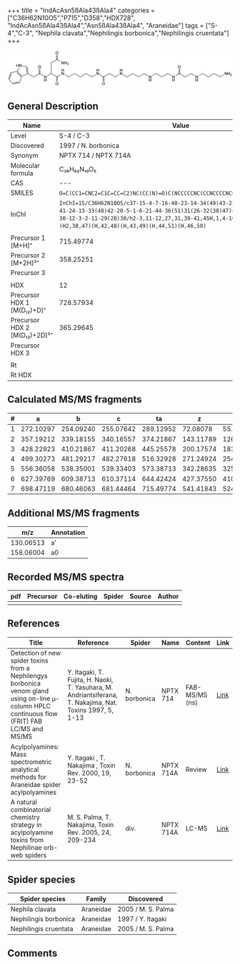 +++
title = "IndAcAsn5ßAla43ßAla4"
categories = ["C36H62N10O5","P715","D358","HDX728",
"IndAcAsn5ßAla43ßAla4","Asn5ßAla43ßAla4",
"Araneidae"]
tags = ["S-4","C-3",
"Nephila clavata","Nephilingis borbonica","Nephilingis cruentata"]
+++

![](/img/IndAcAsn5bAla43bAla4.png)

## General Description

| Name                         | Value                |
|------------------------------|----------------------|
| Level                        | S-4 / C-3                    |
| Discovered                   | 1997 / N. borbonica  |
| Synonym                      | NPTX 714 / NPTX 714A |
| Molecular formula            | C₃₆H₆₂N₁₀O₅          |
| CAS                          | ---                  |
| SMILES | `O=C(CC1=CNC2=C1C=CC=C2)NC(CC(N)=O)C(NCCCCCNC(CCNCCCCNCCCNC(CCNCCCCN)=O)=O)=O`  |
| InChI  | `InChI=1S/C36H62N10O5/c37-15-4-7-16-40-23-14-34(49)43-22-10-19-39-17-8-9-18-41-24-13-33(48)42-20-5-1-6-21-44-36(51)31(26-32(38)47)46-35(50)25-28-27-45-30-12-3-2-11-29(28)30/h2-3,11-12,27,31,39-41,45H,1,4-10,13-26,37H2,(H2,38,47)(H,42,48)(H,43,49)(H,44,51)(H,46,50)`  |
|                              |                      |
| Precursor 1 [M+H]⁺           | 715.49774            |
| Precursor 2 [M+2H]²⁺         | 358.25251            |
| Precursor 3                  |                      |
|                              |                      |
| HDX                          | 12                   |
| Precursor HDX 1 [M(D₁₂)+D]⁺   | 728.57934            |
| Precursor HDX 2 [M(D₁₂)+2D]²⁺ | 365.29645            |
| Precursor HDX 3              |                      |
|                              |                      |
| Rt                           |                      |
| Rt HDX                       |                      |

## Calculated MS/MS fragments

| # | a         | b         | c         | ta        | z         | y         | tz        |
|---|-----------|-----------|-----------|-----------|-----------|-----------|-----------|
| 1 | 272.10297 | 254.09240 | 255.07642 | 289.12952 | 72.08078 | 55.05423 | 89.10732 |
| 2 | 357.19212 | 339.18155 | 340.16557 | 374.21867 | 143.11789 | 126.09134 | 160.14444 |
| 3 | 428.22923 | 410.21867 | 411.20268 | 445.25578 | 200.17574 | 183.14919 | 217.20229 |
| 4 | 499.30273 | 481.29217 | 482.27618 | 516.32928 | 271.24924 | 254.22269 | 288.27579 |
| 5 | 556.36058 | 538.35001 | 539.33403 | 573.38713 | 342.28635 | 325.25980 | 359.31290 |
| 6 | 627.39769 | 609.38713 | 610.37114 | 644.42424 | 427.37550 | 410.34895 | 444.40205 |
| 7 | 698.47119 | 680.46063 | 681.44464 | 715.49774 | 541.41843 | 524.39188 | 558.44498 |

## Additional MS/MS fragments

| m/z       | Annotation |
|-----------|------------|
| 130.06513 | a'         |
| 158.06004 | a0         |

## Recorded MS/MS spectra

| pdf | Precursor | Co-eluting | Spider | Source | Author |
|-----|-----------|------------|--------|--------|--------|
|     |           |            |        |        |        |

## References

| Title                                                                                                                                          | Reference                                                                                                 | Spider       | Name      | Content        | Link                                                                                                              |
|------------------------------------------------------------------------------------------------------------------------------------------------|-----------------------------------------------------------------------------------------------------------|--------------|-----------|----------------|-------------------------------------------------------------------------------------------------------------------|
| Detection of new spider toxins from a Nephilengys borbonica venom gland using on-line µ-column HPLC continuous flow (FRIT) FAB LC/MS and MS/MS | Y. Itagaki, T. Fujita, H. Naoki, T. Yasuhara, M. Andriantsiferana, T. Nakajima, Nat. Toxins 1997, 5, 1-13 | N. borbonica | NPTX 714  | FAB-MS/MS (ns) | [Link](https://onlinelibrary.wiley.com/doi/abs/10.1002/%28SICI%29%281997%295%3A1%3C1%3A%3AAID-NT1%3E3.0.CO%3B2-8) |
| Acylpolyamines: Mass spectrometric analytical methods for Araneidae spider acylpolyamines                                                      | Y. Itagaki , T. Nakajima , Toxin Rev. 2000, 19, 23-52                                                     | N. borbonica | NPTX 714A | Review         | [Link](https://www.tandfonline.com/doi/abs/10.1081/TXR-100100314)                                                 |
| A natural combinatorial chemistry strategy in acylpolyamine toxins from Nephilinae orb-web spiders                                             | M. S. Palma, T. Nakajima, Toxin Rev. 2005, 24, 209-234                                                    | div.         | NPTX 714A | LC-MS          | [Link](https://www.tandfonline.com/doi/abs/10.1081/TXR-200057857)                                                 |

## Spider species

| Spider species        | Family    | Discovered         |
|-----------------------|-----------|--------------------|
| Nephila clavata       | Araneidae | 2005 / M. S. Palma |
| Nephilingis borbonica | Araneidae | 1997 / Y. Itagaki  |
| Nephilingis cruentata | Araneidae | 2005 / M. S. Palma |

## Comments